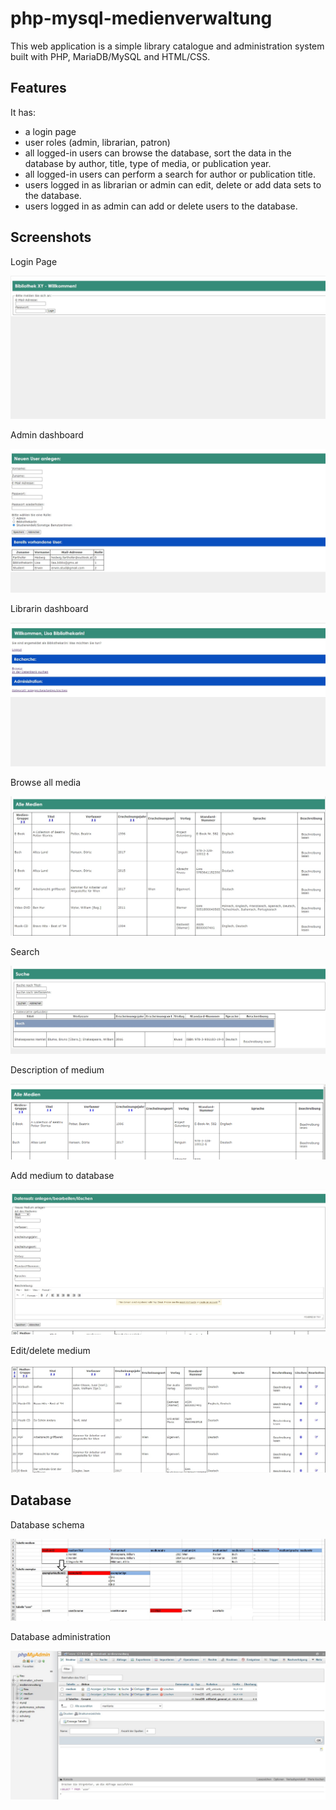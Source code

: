 # php-mysql-medienverwaltung

This web application is a simple library catalogue and administration system built with PHP, MariaDB/MySQL and HTML/CSS.

## Features

It has:

- a login page
- user roles (admin, librarian, patron)
- all logged-in users can browse the database, sort the data in the database by author, title, type of media, or publication year.
- all logged-in users can perform a search for author or publication title.
- users logged in as librarian or admin can edit, delete or add data sets to the database.
- users logged in as admin can add or delete users to the database.

## Screenshots

Login Page

![Login page](/screenshots/screenshot_login.jpg)

Admin dashboard

![Admin dashboard](/screenshots/screenshot_admin_dashboard.jpg)

Librarin dashboard

![Admin dashboard](/screenshots/screenshot_dashboard.jpg)

Browse all media

![Browse](/screenshots/screenshot_alle_medien.jpg)

Search

![Search](/screenshots/screenshot_search.jpg)

Description of medium

![Description of medium](/screenshots/screenshot_beschreibung.gif)

Add medium to database

![Add medium](/screenshots/screenshot_datensatz_anlegen.jpg)

Edit/delete medium

![Edit/delete medium](/screenshots/screenshot_loeschen_bearbeiten.jpg)

## Database

Database schema

![Schema](/screenshots/screenshot_db_schema.jpg)

Database administration

![DB admin](/screenshots/screenshot_php_myadmin.jpg)
